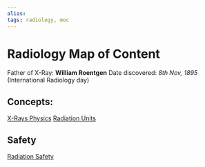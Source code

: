 ```yaml
---
alias: 
tags: radiology, moc
---
```


# Radiology Map of Content
Father of X-Ray: **William Roentgen**
Date discovered: *8th Nov, 1895* (International Radiology day)

## Concepts:
[X-Rays Physics](../Radiology/X-Rays%20Physics.md)
[Radiation Units](../Radiology/Radiation%20Units.md)

## Safety
[Radiation Safety](../Radiology/Radiation%20Safety.md)